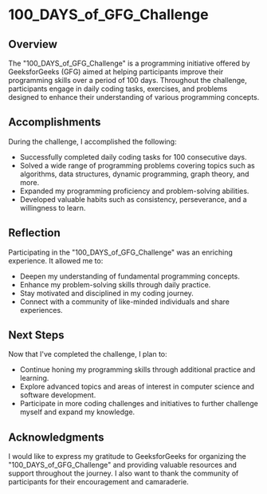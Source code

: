 # 100_DAYS_of_GFG_Challenge

## Overview

The "100_DAYS_of_GFG_Challenge" is a programming initiative offered by GeeksforGeeks (GFG) aimed at helping participants improve their programming skills over a period of 100 days. Throughout the challenge, participants engage in daily coding tasks, exercises, and problems designed to enhance their understanding of various programming concepts.


## Accomplishments

During the challenge, I accomplished the following:

- Successfully completed daily coding tasks for 100 consecutive days.
- Solved a wide range of programming problems covering topics such as algorithms, data structures, dynamic programming, graph theory, and more.
- Expanded my programming proficiency and problem-solving abilities.
- Developed valuable habits such as consistency, perseverance, and a willingness to learn.

## Reflection

Participating in the "100_DAYS_of_GFG_Challenge" was an enriching experience. It allowed me to:

- Deepen my understanding of fundamental programming concepts.
- Enhance my problem-solving skills through daily practice.
- Stay motivated and disciplined in my coding journey.
- Connect with a community of like-minded individuals and share experiences.

## Next Steps

Now that I've completed the challenge, I plan to:

- Continue honing my programming skills through additional practice and learning.
- Explore advanced topics and areas of interest in computer science and software development.
- Participate in more coding challenges and initiatives to further challenge myself and expand my knowledge.

## Acknowledgments

I would like to express my gratitude to GeeksforGeeks for organizing the "100_DAYS_of_GFG_Challenge" and providing valuable resources and support throughout the journey. I also want to thank the community of participants for their encouragement and camaraderie.


